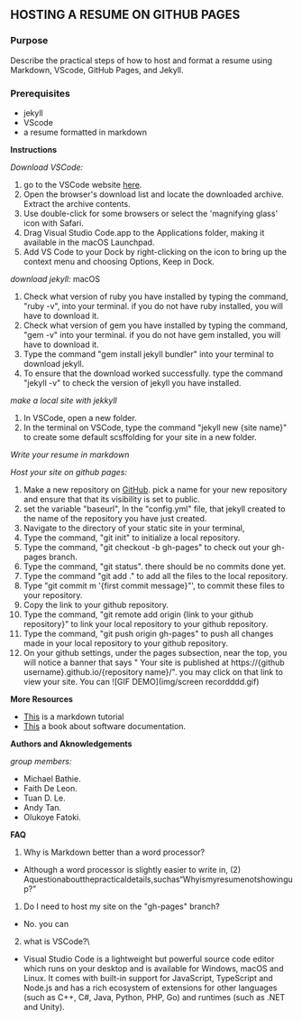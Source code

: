 ## HOSTING A RESUME ON GITHUB PAGES

### **Purpose**

Describe the practical steps of how to host and format a resume using Markdown, VScode, GitHub Pages, and Jekyll.

### **Prerequisites**

- jekyll
- VScode
- a resume formatted in markdown

**Instructions**

_Download VSCode:_ 

1. go to the VSCode website [here](https://code.visualstudio.com).
2. Open the browser's download list and locate the downloaded archive.
Extract the archive contents. 
3. Use double-click for some browsers or select the 'magnifying glass' icon with Safari.
4. Drag Visual Studio Code.app to the Applications folder, making it available in the macOS Launchpad.
5. Add VS Code to your Dock by right-clicking on the icon to bring up the context menu and choosing Options, Keep in Dock.

_download jekyll:_ macOS

1. Check what version of ruby you have installed by typing the command, "ruby -v", into your terminal. if you do not have ruby installed, you will have to download it.
2. Check what version of gem you have installed by typing the command, "gem -v" into your terminal. if you do not have gem installed, you will have to download it.
3. Type the command "gem install jekyll bundler" into your terminal to download jekyll. 
4. To ensure that the download worked successfully. type the command "jekyll -v" to check the version of jekyll you have installed.

_make a local site with jekkyll_
1. In VSCode, open a new folder. 
2. In the terminal on VSCode, type the command "jekyll new {site name}" to create some default scsffolding for your site in a new folder. 

_Write your resume in markdown_


_Host your site on github pages:_

1. Make a new repository on [GitHub](https://github.com). pick a name for your new repository and ensure that that its visibility is set to public.
2. set the variable "baseurl", In the "config.yml" file, that jekyll created to the name of the repository you have just created. 
3. Navigate to the directory of your static site in your terminal, 
4. Type the command, "git init" to initialize a local repository. 
5. Type the command, "git checkout -b gh-pages" to check out your gh-pages branch. 
6. Type the command, "git status". there should be no commits done yet.
7. Type the command "git add ." to add all the files to the local repository. 
8. Type "git commit m '{first commit message}"', to commit these files to your repository.
9. Copy the link to your github repository.
10. Type the command, "git remote add origin {link to your github repository}" to link your local repository to your github repository. 
11. Type the command, "git push origin gh-pages" to push all changes made in your local repository to your github repository. 
12. On your github settings, under the pages subsection, near the top, you will notice a banner that says " Your site is published at https://{github username}.github.io/{repository name}/". you may click on that link to view your site. You can
![GIF DEMO](img/screen recordddd.gif)

**More Resources**

- [This](https://www.markdowntutorial.com) is a markdown tutorial
- [This](https://www.amazon.ca/Modern-Technical-Writing-Introduction-Documentation-ebook/dp/B01A2QL9SS) a book about software documentation.
<!-- - one other resource -->

**Authors and Aknowledgements**

_group members:_
- Michael Bathie. 
- Faith De Leon.
- Tuan D. Le. 
- Andy Tan.
- Olukoye Fatoki. 

**FAQ**

1. Why is Markdown better than a word processor?

- Although a word processor is slightly easier to write in,
(2) Aquestionaboutthepracticaldetails,suchas“Whyismyresumenotshowingup?”
1. Do I need to host my site on the "gh-pages" branch?

- No. you can 

2. what is VSCode?\
- Visual Studio Code is a lightweight but powerful source code editor which runs on your desktop and is available for Windows, macOS and Linux. It comes with built-in support for JavaScript, TypeScript and Node.js and has a rich ecosystem of extensions for other languages (such as C++, C#, Java, Python, PHP, Go) and runtimes (such as .NET and Unity). 